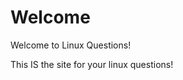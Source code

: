 Welcome
====================================
Welcome to Linux Questions!

This IS the site for your linux questions!